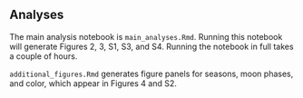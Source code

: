 ## Analyses

The main analysis notebook is `main_analyses.Rmd`. Running this notebook will generate Figures 2, 3, S1, S3, and S4. Running the notebook in full takes a couple of hours. 

`additional_figures.Rmd` generates figure panels for seasons, moon phases, and color, which appear in Figures 4 and S2.

